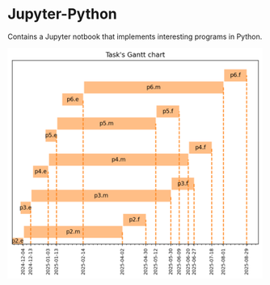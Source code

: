 # Jupyter-Python
Contains a Jupyter notbook that implements interesting programs in Python.

![Gantt chart](./00-gantt-chart/output/gant-chart.png)

